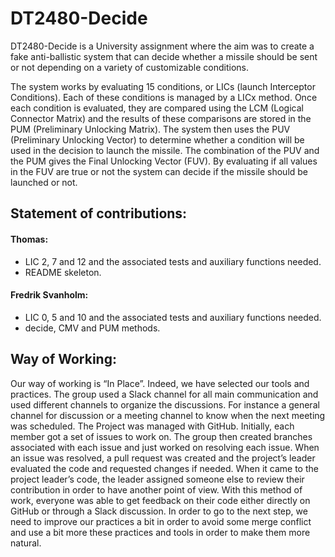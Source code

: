 # DT2480-Decide

DT2480-Decide is a University assignment where the aim was to create a fake anti-ballistic system that can decide whether a missile should be sent or not depending on a variety of customizable conditions. 


The system works by evaluating 15 conditions, or LICs (launch Interceptor Conditions). Each of these conditions is managed by a LICx method. Once each condition is evaluated, they are compared using the LCM (Logical Connector Matrix) and the results of these comparisons are stored in the PUM (Preliminary Unlocking Matrix). The system then uses the PUV (Preliminary Unlocking Vector) to determine whether a condition will be used in the decision to launch the missile. The combination of the PUV and the PUM gives the Final Unlocking Vector (FUV). By evaluating if all values in the FUV are true or not the system can decide if the missile should be launched or not.  


## Statement of contributions:
#### Thomas:
- LIC 2, 7 and 12 and the associated tests and auxiliary functions needed.
- README skeleton.
#### Fredrik Svanholm:
- LIC 0, 5 and 10 and the associated tests and auxiliary functions needed.
- decide, CMV and PUM methods.

## Way of Working:
Our way of working is “In Place”. Indeed, we have selected our tools and practices. The group used a Slack channel for all main communication and used different channels to organize the discussions. For instance a general channel for discussion or a meeting channel to know when the next meeting was scheduled. The Project was managed with GitHub. Initially, each member got a set of issues to work on. The group then created branches associated with each issue and just worked on resolving each issue.  When an issue was resolved, a pull request was created and the project’s leader evaluated the code and requested changes if needed. When it came to the project leader’s code, the leader assigned someone else to review their contribution in order to have another point of view. With this method of work, everyone was able to get feedback on their code either directly on GitHub or through a Slack discussion. In order to go to the next step, we need to improve our practices a bit in order to avoid some merge conflict and use a bit more these practices and tools in order to make them more natural. 
